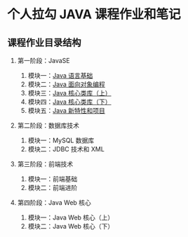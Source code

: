 # 个人拉勾 JAVA 课程作业和笔记

## 课程作业目录结构  
1. 第一阶段：JavaSE
    1. 模块一：[Java 语言基础](/level01_module01/src)
    2. 模块二：[Java 面向对象编程](/level01_module02/)
    3. 模块三：[Java 核心类库（上）](/level01_module03/)
    4. 模块四：[Java 核心类库（下）](/level01_module04/)
    5. 模块五：[Java 新特性和项目](/level01_module05/)

2. 第二阶段：数据库技术
	1. 模块一：MySQL 数据库
	2. 模块二：JDBC 技术和 XML

3. 第三阶段：前端技术
	1. 模块一：前端基础
	2. 模块二：前端进阶

4. 第四阶段：Java Web 核心
    1. 模块一：Java Web 核心（上）
    2. 模块二：Java Web 核心（下）